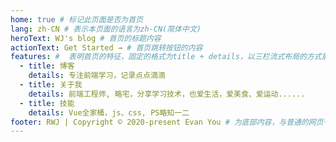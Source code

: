 ```yaml
---
home: true # 标记此页面是否为首页
lang: zh-CN # 表示本页面的语言为zh-CN(简体中文)
heroText: WJ's blog # 首页的标题内容
actionText: Get Started → # 首页跳转按钮的内容
features: #  表明首页的特征，固定的格式为title + details，以三栏流式布局的方式展示
  - title: 博客
    details: 专注前端学习，记录点点滴滴
  - title: 关于我
    details: 前端工程师, 略宅，分享学习技术，也爱生活，爱美食、爱运动......
  - title: 技能
    details: Vue全家桶，js、css, PS略知一二
footer: RWJ | Copyright © 2020-present Evan You # 为底部内容，与普通的网页一样，我们可以在footer里面写版权信息
---
```

